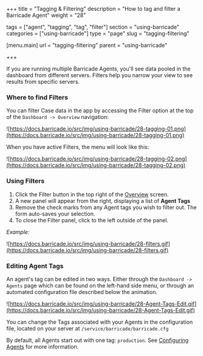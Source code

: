 +++
title = "Tagging & Filtering"
description = "How to tag and filter a Barricade Agent"
weight = "28"

tags = ["agent", "tagging", "tag", "filter"]
section = "using-barricade"
categories = ["using-barricade"]
type = "page"
slug = "tagging-filtering"

[menu.main]
    url = "tagging-filtering"
    parent = "using-barricade"

+++

If you are running multiple Barricade Agents, you'll see data pooled in the dashboard from different servers. Filters help you narrow your view to see results from specific servers.

### Where to find Filters

You can filter Case data in the app by accessing the Filter option at the top of the `Dashboard -> Overview` navigation:

![https://docs.barricade.io/src/img/using-barricade/28-tagging-01.png](https://docs.barricade.io/src/img/using-barricade/28-tagging-01.png)

When you have active Filters, the menu will look like this:

![https://docs.barricade.io/src/img/using-barricade/28-tagging-02.png](https://docs.barricade.io/src/img/using-barricade/28-tagging-02.png)

### Using Filters

1.  Click the Filter button in the top right of the [Overview](https://app.barricade.io/dashboard/overview) screen.
2.  A new panel will appear from the right, displaying a list of **Agent Tags**
3.  Remove the check marks from any Agent tags you wish to filter out. The form auto-saves your selection.
4.  To close the Filter panel, click to the left outside of the panel.

_Example:_

![https://docs.barricade.io/src/img/using-barricade/28-filters.gif](https://docs.barricade.io/src/img/using-barricade/28-filters.gif)

### Editing Agent Tags

An agent's tag can be edited in two ways. Either through the `Dashboard -> Agents` page which can be found on the left-hand side menu, or through an automated configuration file described below the animation.

![https://docs.barricade.io/src/img/using-barricade/28-Agent-Tags-Edit.gif](https://docs.barricade.io/src/img/using-barricade/28-Agent-Tags-Edit.gif)

You can change the Tags associated with your Agents in the configuration file, located on your server at `/service/barricade/barricade.cfg `

By default, all Agents start out with one tag: `production`.
See [Configuring Agents](#configuring-agents) for more information.
